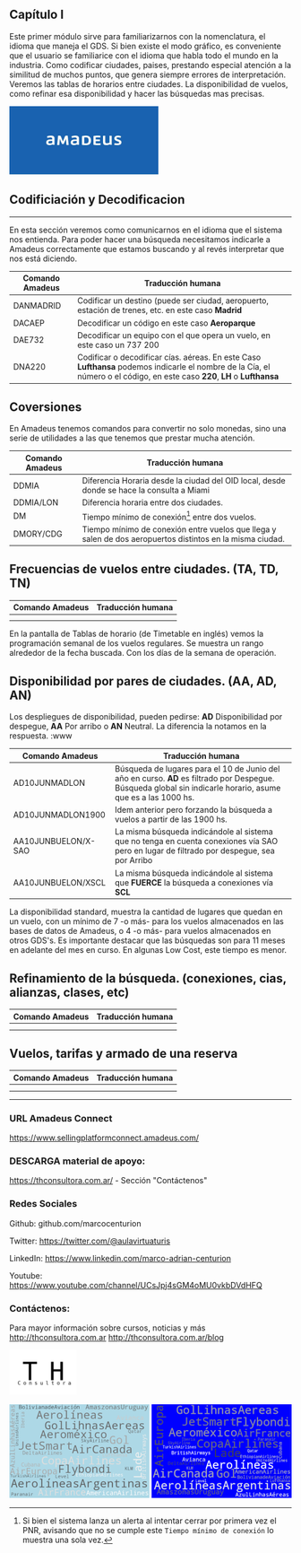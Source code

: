 ## Capítulo I

Este primer módulo sirve para familiarizarnos con la nomenclatura, el idioma que maneja el GDS.  Si bien existe el modo gráfico, es conveniente que el usuario se familiarice con el idioma que habla todo el mundo en la industria.  Como codificar ciudades, paises, prestando especial atención a la similitud de muchos puntos, que genera siempre errores de interpretación.  Veremos las tablas de horarios entre ciudades.  La disponibilidad de vuelos, como refinar esa disponibilidad y hacer las búsquedas mas precisas.

![Turismo y Hoteleria Consultora](index.png)

## Codificiación y Decodificacion

---

En esta sección veremos como comunicarnos en el idioma que el sistema nos entienda.  Para poder hacer una búsqueda necesitamos indicarle a Amadeus correctamente que estamos buscando y al revés interpretar que nos está diciendo.

|Comando Amadeus|Traducción humana|
|---|---|
|DANMADRID |Codificar un destino (puede ser ciudad, aeropuerto, estación de trenes, etc. en este caso **Madrid**|
|DACAEP |Decodificar un código en este caso **Aeroparque** |
|DAE732 |Decodificar un equipo con el que opera un vuelo, en este caso un 737 200 |
|DNA220 |Codificar o decodificar cías. aéreas.  En este Caso **Lufthansa** podemos indicarle el nombre de la Cía, el número o el código, en este caso **220**, **LH** o **Lufthansa** |

## Coversiones

En Amadeus tenemos comandos para convertir no solo monedas, sino una serie de utilidades a las que tenemos que prestar mucha atención.

|Comando Amadeus|Traducción humana|
|---|---|
|DDMIA|Diferencia Horaria desde la ciudad del OID local, desde donde se hace la consulta a Miami|
|DDMIA/LON|Diferencia horaria entre dos ciudades.|
|DM|Tiempo mínimo de conexión[^1] entre dos vuelos.|
|DMORY/CDG|Tiempo mínimo de conexión entre vuelos que llega y salen de dos aeropuertos distintos en la misma ciudad.|

[^1]:  Si bien el sistema lanza un alerta al intentar cerrar por primera vez el PNR, avisando que no se cumple este `Tiempo mínimo de conexión` lo muestra una sola vez.

## Frecuencias de vuelos entre ciudades.  (TA, TD, TN)

|Comando Amadeus|Traducción humana|
|---|---|
|||
|||


En la pantalla de Tablas de horario (de Timetable en inglés) vemos la programación semanal de los vuelos regulares.  Se muestra un rango alrededor de la fecha buscada.  Con los días de la semana de operación.

## Disponibilidad por pares de ciudades.  (AA, AD, AN)

Los despliegues de disponibilidad, pueden pedirse:  **AD** Disponibilidad por despegue, **AA** Por arribo o **AN** Neutral.  La diferencia la notamos en la respuesta.  :www

|Comando Amadeus|Traducción humana|
|---|---|
|AD10JUNMADLON|Búsqueda de lugares para el 10 de Junio del año en curso.  **AD** es filtrado por Despegue.  Búsqueda global sin indicarle horario, asume que es a las 1000 hs.|
|AD10JUNMADLON1900|Idem anterior pero forzando la búsqueda a vuelos a partir de las 1900 hs.|
|AA10JUNBUELON/X-SAO|La misma búsqueda indicándole al sistema que no tenga en cuenta conexiones vía SAO pero en lugar de filtrado por despegue, sea por Arribo|
|AA10JUNBUELON/XSCL|La misma búsqueda indicándole al sistema que **FUERCE** la búsqueda a conexiones vía **SCL**|

La disponibilidad standard, muestra la cantidad de lugares que quedan en un vuelo, con un mínimo de 7 -o más- para los vuelos almacenados en las bases de datos de Amadeus, o 4 -o más- para vuelos almacenados en otros GDS's.  Es importante destacar que las búsquedas son para 11 meses en adelante del mes en curso.  En algunas Low Cost, este tiempo es menor.  

## Refinamiento de la búsqueda.  (conexiones, cias, alianzas, clases, etc)

|Comando Amadeus|Traducción humana|
|---|---|
|||
|||

## Vuelos, tarifas y armado de una reserva

|Comando Amadeus|Traducción humana|
|---|---|
|||
|||


---

### URL Amadeus Connect
https://www.sellingplatformconnect.amadeus.com/

### DESCARGA material de apoyo:
https://thconsultora.com.ar/ - Sección "Contáctenos" 

### Redes Sociales
Github: github.com/marcocenturion

Twitter: https://twitter.com/@aulavirtuaturis

LinkedIn: https://www.linkedin.com/marco-adrian-centurion

Youtube: https://www.youtube.com/channel/UCsJpj4sGM4oMU0vkbDVdHFQ

### Contáctenos:

Para mayor información sobre cursos, noticias y más
http://thconsultora.com.ar 
http://thconsultora.com.ar/blog

![Turismo y Hoteleria Consultora](logo_th.png)

![Turismo y Hoteleria Consultora](fondo_aereos2.png)
![Turismo y Hoteleria Consultora](fondo_aereos1.png)

